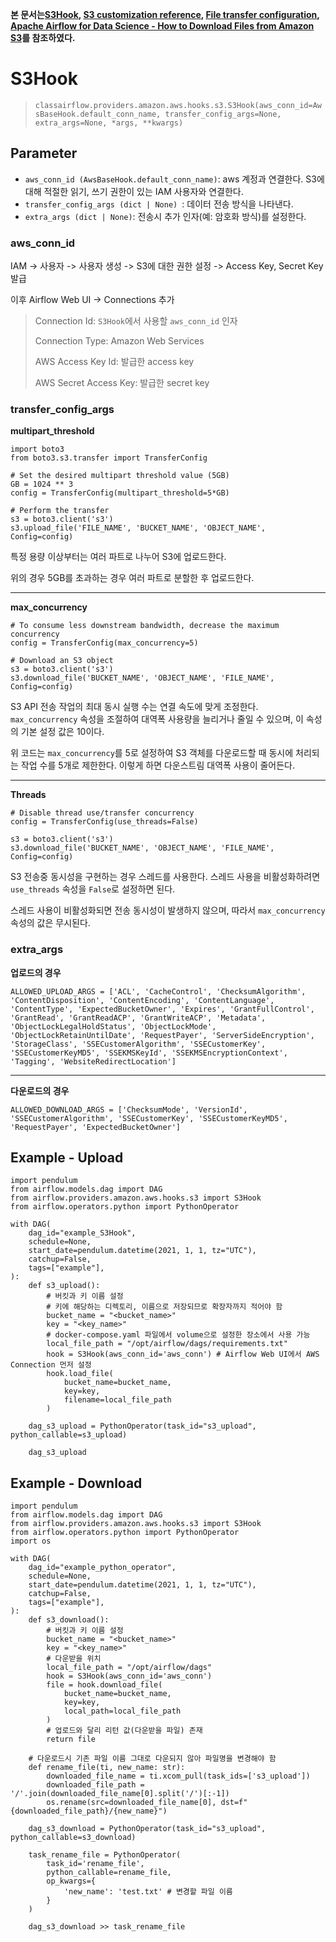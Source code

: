 **본 문서는[S3Hook](https://airflow.apache.org/docs/apache-airflow-providers-amazon/stable/_api/airflow/providers/amazon/aws/hooks/s3/index.html),
[S3 customization reference](https://boto3.amazonaws.com/v1/documentation/api/latest/reference/customizations/s3.html#s3-transfers),
[File transfer configuration](https://boto3.amazonaws.com/v1/documentation/api/latest/guide/s3.html),
[Apache Airflow for Data Science - How to Download Files from Amazon S3](https://betterdatascience.com/apache-airflow-amazon-s3-download/)를 참조하였다.**

# S3Hook
> `classairflow.providers.amazon.aws.hooks.s3.S3Hook(aws_conn_id=AwsBaseHook.default_conn_name, transfer_config_args=None, extra_args=None, *args, **kwargs)`

## Parameter
- `aws_conn_id (AwsBaseHook.default_conn_name)`: aws 계정과 연결한다. S3에 대해 적절한 읽기, 쓰기 권한이 있는 IAM 사용자와 연결한다.
- `transfer_config_args (dict | None) `: 데이터 전송 방식을 나타낸다.
- `extra_args (dict | None)`: 전송시 추가 인자(예: 암호화 방식)를 설정한다.

### aws_conn_id
IAM -> 사용자 -> 사용자 생성 -> S3에 대한 권한 설정 -> Access Key, Secret Key 발급

이후 Airflow Web UI -> Connections 추가
> Connection Id: `S3Hook`에서 사용할 `aws_conn_id` 인자
> 
> Connection Type: Amazon Web Services
> 
> AWS Access Key Id: 발급한 access key
> 
> AWS Secret Access Key: 발급한 secret key

### transfer_config_args
**multipart_threshold**
```
import boto3
from boto3.s3.transfer import TransferConfig

# Set the desired multipart threshold value (5GB)
GB = 1024 ** 3
config = TransferConfig(multipart_threshold=5*GB)

# Perform the transfer
s3 = boto3.client('s3')
s3.upload_file('FILE_NAME', 'BUCKET_NAME', 'OBJECT_NAME', Config=config)
```
특정 용량 이상부터는 여러 파트로 나누어 S3에 업로드한다.

위의 경우 5GB를 초과하는 경우 여러 파트로 분할한 후 업로드한다.
***
**max_concurrency**
```
# To consume less downstream bandwidth, decrease the maximum concurrency
config = TransferConfig(max_concurrency=5)

# Download an S3 object
s3 = boto3.client('s3')
s3.download_file('BUCKET_NAME', 'OBJECT_NAME', 'FILE_NAME', Config=config)
```
S3 API 전송 작업의 최대 동시 실행 수는 연결 속도에 맞게 조정한다.
`max_concurrency` 속성을 조절하여 대역폭 사용량을 늘리거나 줄일 수 있으며, 이 속성의 기본 설정 값은 10이다.

위 코드는 `max_concurrency`를 5로 설정하여 S3 객체를 다운로드할 때 동시에 처리되는 작업 수를 5개로 제한한다.
이렇게 하면 다운스트림 대역폭 사용이 줄어든다.
***
**Threads**
```
# Disable thread use/transfer concurrency
config = TransferConfig(use_threads=False)

s3 = boto3.client('s3')
s3.download_file('BUCKET_NAME', 'OBJECT_NAME', 'FILE_NAME', Config=config)
```
S3 전송중 동시성을 구현하는 경우 스레드를 사용한다.
스레드 사용을 비활성화하려면 `use_threads` 속성을 `False`로 설정하면 된다.

스레드 사용이 비활성화되면 전송 동시성이 발생하지 않으며, 따라서 `max_concurrency` 속성의 값은 무시된다.

### extra_args
**업로드의 경우**
```
ALLOWED_UPLOAD_ARGS = ['ACL', 'CacheControl', 'ChecksumAlgorithm', 'ContentDisposition', 'ContentEncoding', 'ContentLanguage',
'ContentType', 'ExpectedBucketOwner', 'Expires', 'GrantFullControl', 'GrantRead', 'GrantReadACP', 'GrantWriteACP', 'Metadata',
'ObjectLockLegalHoldStatus', 'ObjectLockMode', 'ObjectLockRetainUntilDate', 'RequestPayer', 'ServerSideEncryption',
'StorageClass', 'SSECustomerAlgorithm', 'SSECustomerKey', 'SSECustomerKeyMD5', 'SSEKMSKeyId', 'SSEKMSEncryptionContext',
'Tagging', 'WebsiteRedirectLocation']
```
***
**다운로드의 경우**
```
ALLOWED_DOWNLOAD_ARGS = ['ChecksumMode', 'VersionId', 'SSECustomerAlgorithm', 'SSECustomerKey', 'SSECustomerKeyMD5',
'RequestPayer', 'ExpectedBucketOwner']
```

## Example - Upload
```
import pendulum
from airflow.models.dag import DAG
from airflow.providers.amazon.aws.hooks.s3 import S3Hook
from airflow.operators.python import PythonOperator

with DAG(
    dag_id="example_S3Hook",
    schedule=None,
    start_date=pendulum.datetime(2021, 1, 1, tz="UTC"),
    catchup=False,
    tags=["example"],
):
    def s3_upload():
        # 버킷과 키 이름 설정
        # 키에 해당하는 디렉토리, 이름으로 저장되므로 확장자까지 적어야 함
        bucket_name = "<bucket_name>"
        key = "<key_name>"
        # docker-compose.yaml 파일에서 volume으로 설정한 장소에서 사용 가능
        local_file_path = "/opt/airflow/dags/requirements.txt"
        hook = S3Hook(aws_conn_id='aws_conn') # Airflow Web UI에서 AWS Connection 먼저 설정
        hook.load_file(
            bucket_name=bucket_name,
            key=key,
            filename=local_file_path
        )

    dag_s3_upload = PythonOperator(task_id="s3_upload", python_callable=s3_upload)

    dag_s3_upload
```

## Example - Download
```
import pendulum
from airflow.models.dag import DAG
from airflow.providers.amazon.aws.hooks.s3 import S3Hook
from airflow.operators.python import PythonOperator
import os

with DAG(
    dag_id="example_python_operator",
    schedule=None,
    start_date=pendulum.datetime(2021, 1, 1, tz="UTC"),
    catchup=False,
    tags=["example"],
):
    def s3_download():
        # 버킷과 키 이름 설정
        bucket_name = "<bucket_name>"
        key = "<key_name>"
        # 다운받을 위치
        local_file_path = "/opt/airflow/dags"
        hook = S3Hook(aws_conn_id='aws_conn')
        file = hook.download_file(
            bucket_name=bucket_name,
            key=key,
            local_path=local_file_path
        )
        # 업로드와 달리 리턴 값(다운받을 파일) 존재
        return file

    # 다운로드시 기존 파일 이름 그대로 다운되지 않아 파일명을 변경해야 함
    def rename_file(ti, new_name: str):
        downloaded_file_name = ti.xcom_pull(task_ids=['s3_upload'])
        downloaded_file_path = '/'.join(downloaded_file_name[0].split('/')[:-1])
        os.rename(src=downloaded_file_name[0], dst=f"{downloaded_file_path}/{new_name}")

    dag_s3_download = PythonOperator(task_id="s3_upload", python_callable=s3_download)

    task_rename_file = PythonOperator(
        task_id='rename_file',
        python_callable=rename_file,
        op_kwargs={
            'new_name': 'test.txt' # 변경할 파일 이름
        }
    )

    dag_s3_download >> task_rename_file
```
